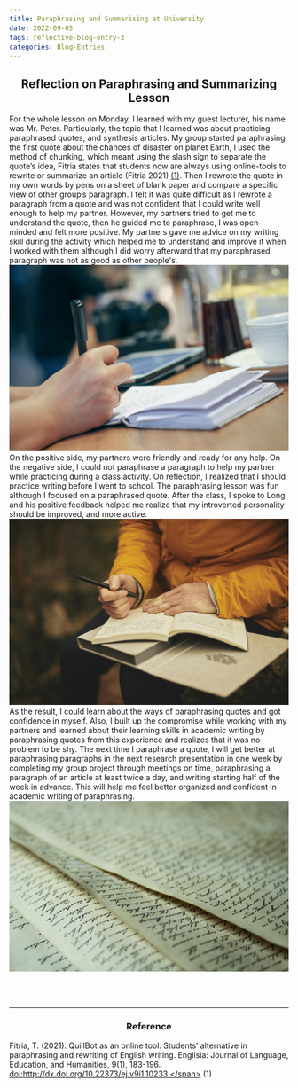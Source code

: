 ```yaml
---
title: Paraphrasing and Summarising at University
date: 2022-09-05
tags: reflective-blog-entry-3
categories: Blog-Entries
---
```


<!-- Blog Section -->
## <center>Reflection on Paraphrasing and Summarizing Lesson</center>

<!-- Paragraph 1: Description & Feelings -->
For the whole lesson on Monday, I learned with my guest lecturer, his name was Mr. Peter. Particularly, the topic that I learned was about practicing paraphrased quotes, and synthesis articles. My group started paraphrasing the first quote about the chances of disaster on planet Earth, I used the method of chunking, which meant using the slash sign to separate the quote’s idea, Fitria states that students now are always using online-tools to rewrite or summarize an article (Fitria 2021) <a href="#1">(1)</a>. Then I rewrote the quote in my own words by pens on a sheet of blank paper and compare a specific view of other group’s paragraph. I felt it was quite difficult as I rewrote a paragraph from a quote and was not confident that I could write well enough to help my partner. However, my partners tried to get me to understand the quote, then he guided me to paraphrase, I was open-minded and felt more positive. My partners gave me advice on my writing skill during the activity which helped me to understand and improve it when I worked with them although I did worry afterward that my paraphrased paragraph was not as good as other people's.
![Picture](/assets/images/Image-7.jpg)
On the positive side, my partners were friendly and ready for any help. On the negative side, I could not paraphrase a paragraph to help my partner while practicing during a class activity. On reflection, I realized that I should practice writing before I went to school. The paraphrasing lesson was fun although I focused on a paraphrased quote. After the class, I spoke to Long and his positive feedback helped me realize that my introverted personality should be improved, and more active. 
![Picture](/assets/images/Image-8.jpg)
As the result, I could learn about the ways of paraphrasing quotes and got confidence in myself. Also, I built up the compromise while working with my partners and learned about their learning skills in academic writing by paraphrasing quotes from this experience and realizes that it was no problem to be shy. The next time I paraphrase a quote, I will get better at paraphrasing paragraphs in the next research presentation in one week by completing my group project through meetings on time, paraphrasing a paragraph of an article at least twice a day, and writing starting half of the week in advance. This will help me feel better organized and confident in academic writing of paraphrasing.
![Picture](/assets/images/Image-9.jpg)

<br>
<br>
<hr>

<!-- Bibliography -->
### <center>Reference</center>
Fitria, T. (2021). QuillBot as an online tool: Students’ alternative in paraphrasing and rewriting of English writing. Englisia: Journal of Language, Education, and Humanities, 9(1), 183-196. 
<a href="http://dx.doi.org/10.22373/ej.v9i1.10233">
<span style="color:light-blue;" >doi:http://dx.doi.org/10.22373/ej.v9i1.10233.</span> 
<span id="1">(1)</span>